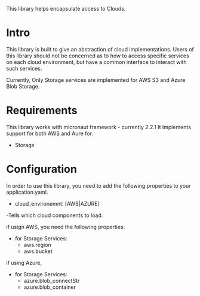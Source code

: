 This library helps encapsulate access to Clouds.

# Intro
This library is built to give an abstraction of cloud implementations.
Users of this library should not be concerned as to how to access specific services
on each cloud environment, but have a common interface to interact with such services.

Currently, Only Storage services are implemented for AWS S3 and Azure Blob Storage.

# Requirements
This library works with micronaut framework - currently 2.2.1
It Implements support for both AWS and Aure for:
* Storage 

# Configuration
In order to use this library, you need to add the following properties 
to your application.yaml. 

- cloud_environemnt: [AWS|AZURE] 
  
-Tells which cloud components to load.

if usign AWS, you need the following properties:

* for Storage Services:
  - aws.region
  - aws.bucket

if using Azure, 
* for Storage Services:
  - azure.blob_connectStr
  - azure.blob_container

